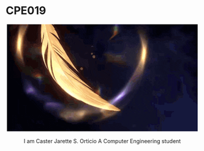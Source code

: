 # CPE019
<p align = "center">
 <img src="https://github.com/Nulily/CPE019/blob/main/Sunday.gif">
</p>
<p align ="center">
 I am Caster Jarette S. Orticio
 A Computer Engineering student
</p>
